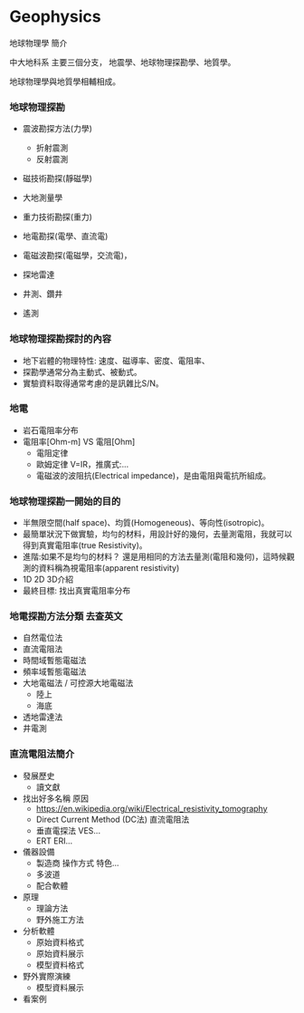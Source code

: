 # Geophysics
地球物理學 簡介

中大地科系 主要三個分支， 地震學、地球物理探勘學、地質學。

地球物理學與地質學相輔相成。 


### 地球物理探勘
  + 震波勘探方法(力學)
    + 折射震測
    + 反射震測
       
  + 磁技術勘探(靜磁學)
  + 大地測量學
  + 重力技術勘探(重力)
  + 地電勘探(電學、直流電)
  + 電磁波勘探(電磁學，交流電)，
  + 探地雷達
  + 井測、鑽井
  + 遙測
  
### 地球物理探勘探討的內容
  + 地下岩體的物理特性: 速度、磁導率、密度、電阻率、
  + 探勘學通常分為主動式、被動式。
  + 實驗資料取得通常考慮的是訊雜比S/N。

### 地電
  + 岩石電阻率分布
  + 電阻率[Ohm-m] VS 電阻[Ohm] 
    + 電阻定律
    + 歐姆定律 V=IR，推廣式:...
    + 電磁波的波阻抗(Electrical impedance)，是由電阻與電抗所組成。

### 地球物理探勘一開始的目的
  + 半無限空間(half space)、均質(Homogeneous)、等向性(isotropic)。
  + 最簡單狀況下做實驗，均勻的材料，用設計好的幾何，去量測電阻，我就可以得到真實電阻率(true Resistivity)。
  + 進階:如果不是均勻的材料？ 還是用相同的方法去量測(電阻和幾何)，這時候觀測的資料稱為視電阻率(apparent resistivity)
  + 1D 2D 3D介紹
  + 最終目標: 找出真實電阻率分布

### 地電探勘方法分類 去查英文
  + 自然電位法
  + 直流電阻法
  + 時間域暫態電磁法
  + 頻率域暫態電磁法
  + 大地電磁法 / 可控源大地電磁法
    + 陸上
    + 海底 
  + 透地雷達法
  + 井電測

### 直流電阻法簡介
  + 發展歷史
    + 讀文獻  
  + 找出好多名稱 原因
    + https://en.wikipedia.org/wiki/Electrical_resistivity_tomography
    + Direct Current Method (DC法) 直流電阻法
    + 垂直電探法 VES...
    +  ERT ERI...
  + 儀器設備
    + 製造商 操作方式 特色... 
    + 多波道
    + 配合軟體
  + 原理
    + 理論方法
    + 野外施工方法
  + 分析軟體
    + 原始資料格式
    + 原始資料展示
    + 模型資料格式
  + 野外實際演練
    + 模型資料展示 
  + 看案例
